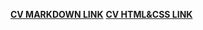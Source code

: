 **[CV MARKDOWN LINK](https://IlyasPcn.github.io/rsschool-cv/cv)**
**[CV HTML&CSS LINK](https://IlyasPcn.github.io/rsschool-cv/)**
